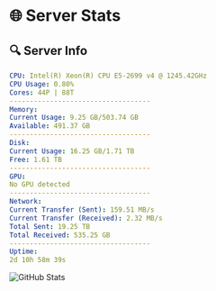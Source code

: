 # 🌐 Server Stats
## 🔍 Server Info
```yaml
CPU: Intel(R) Xeon(R) CPU E5-2699 v4 @ 1245.42GHz
CPU Usage: 0.80%
Cores: 44P | 88T
-----------------------------------
Memory:
Current Usage: 9.25 GB/503.74 GB
Available: 491.37 GB
-----------------------------------
Disk:
Current Usage: 16.25 GB/1.71 TB
Free: 1.61 TB
-----------------------------------
GPU:
No GPU detected
-----------------------------------
Network:
Current Transfer (Sent): 159.51 MB/s
Current Transfer (Received): 2.32 MB/s
Total Sent: 19.25 TB
Total Received: 535.25 GB
-----------------------------------
Uptime:
2d 10h 58m 39s
```
![GitHub Stats](https://img.shields.io/badge/Updated-2025-02-10_09:41:57-blue)